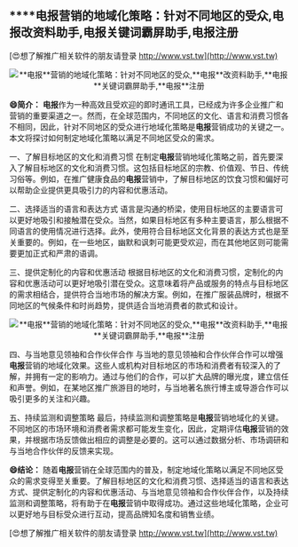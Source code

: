 ## ****电报**营销的地域化策略：针对不同地区的受众,**电报**改资料助手,**电报**关键词霸屏助手,**电报**注册**

[😍想了解推广相关软件的朋友请登录 http://www.vst.tw](http://www.vst.tw)

 <center><img src="https://vst.tw/MP4/tuiguang/png/5.png" alt="**电报**营销的地域化策略：针对不同地区的受众,**电报**改资料助手,**电报**关键词霸屏助手,**电报**注册"></center>

**😄简介：**
**电报**作为一种高效且受欢迎的即时通讯工具，已经成为许多企业推广和营销的重要渠道之一。然而，在全球范围内，不同地区的文化、语言和消费习惯各不相同，因此，针对不同地区的受众进行地域化策略是**电报**营销成功的关键之一。本文将探讨如何制定地域化策略以满足不同地区受众的需求。

一、了解目标地区的文化和消费习惯
在制定**电报**营销地域化策略之前，首先要深入了解目标地区的文化和消费习惯。这包括目标地区的宗教、价值观、节日、传统习俗等。例如，在推广健康食品的**电报**营销中，了解目标地区的饮食习惯和偏好可以帮助企业提供更具吸引力的内容和优惠活动。

二、选择适当的语言和表达方式
语言是沟通的桥梁，使用目标地区的主要语言可以更好地吸引和接触潜在受众。当然，如果目标地区有多种主要语言，那么根据不同语言的使用情况进行选择。此外，使用符合目标地区文化背景的表达方式也是至关重要的。例如，在一些地区，幽默和讽刺可能更受欢迎，而在其他地区则可能需要更加正式和严肃的语调。

三、提供定制化的内容和优惠活动
根据目标地区的文化和消费习惯，定制化的内容和优惠活动可以更好地吸引潜在受众。这意味着将产品或服务的特点与目标地区的需求相结合，提供符合当地市场的解决方案。例如，在推广服装品牌时，根据不同地区的气候条件和时尚趋势，提供适合当地消费者的款式和设计。

 <center><img src="https://vst.tw/MP4/tuiguang/png/1.png" alt="**电报**营销的地域化策略：针对不同地区的受众,**电报**改资料助手,**电报**关键词霸屏助手,**电报**注册"></center>

四、与当地意见领袖和合作伙伴合作
与当地的意见领袖和合作伙伴合作可以增强**电报**营销的地域化效果。这些人或机构对目标地区的市场和消费者有较深入的了解，并拥有一定的影响力。通过与他们的合作，可以扩大品牌的曝光度，建立信任和声誉。例如，在某地区推广旅游目的地时，与当地著名旅行博主或导游合作可以吸引更多的关注和兴趣。

五、持续监测和调整策略
最后，持续监测和调整策略是**电报**营销地域化的关键。不同地区的市场环境和消费者需求都可能发生变化，因此，定期评估**电报**营销的效果，并根据市场反馈做出相应的调整是必要的。这可以通过数据分析、市场调研和与当地合作伙伴的反馈来实现。

**😄结论：**
随着**电报**营销在全球范围内的普及，制定地域化策略以满足不同地区受众的需求变得至关重要。了解目标地区的文化和消费习惯、选择适当的语言和表达方式、提供定制化的内容和优惠活动、与当地意见领袖和合作伙伴合作，以及持续监测和调整策略，将有助于在**电报**营销中取得成功。通过这些地域化策略，企业可以更好地与目标受众进行互动，提高品牌知名度和销售业绩。

[😍想了解推广相关软件的朋友请登录 http://www.vst.tw](http://www.vst.tw)




